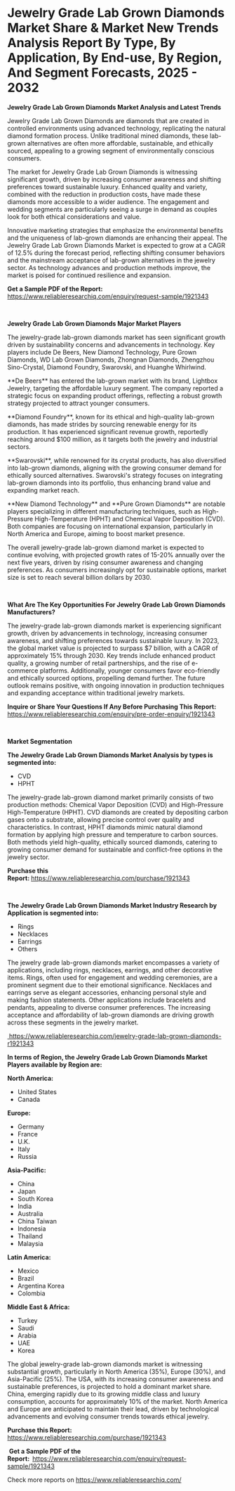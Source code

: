 <p><h1>Jewelry Grade Lab Grown Diamonds Market Share & Market New Trends Analysis Report By Type, By Application, By End-use, By Region, And Segment Forecasts, 2025 - 2032</h1></p><p><strong>Jewelry Grade Lab Grown Diamonds Market Analysis and Latest Trends</strong></p>
<p><p>Jewelry Grade Lab Grown Diamonds are diamonds that are created in controlled environments using advanced technology, replicating the natural diamond formation process. Unlike traditional mined diamonds, these lab-grown alternatives are often more affordable, sustainable, and ethically sourced, appealing to a growing segment of environmentally conscious consumers. </p><p>The market for Jewelry Grade Lab Grown Diamonds is witnessing significant growth, driven by increasing consumer awareness and shifting preferences toward sustainable luxury. Enhanced quality and variety, combined with the reduction in production costs, have made these diamonds more accessible to a wider audience. The engagement and wedding segments are particularly seeing a surge in demand as couples look for both ethical considerations and value. </p><p>Innovative marketing strategies that emphasize the environmental benefits and the uniqueness of lab-grown diamonds are enhancing their appeal. The Jewelry Grade Lab Grown Diamonds Market is expected to grow at a CAGR of 12.5% during the forecast period, reflecting shifting consumer behaviors and the mainstream acceptance of lab-grown alternatives in the jewelry sector. As technology advances and production methods improve, the market is poised for continued resilience and expansion.</p></p>
<p><strong>Get a Sample PDF of the Report:&nbsp;</strong> <a href="https://www.reliableresearchiq.com/enquiry/request-sample/1921343?utm_campaign=2455&utm_medium=2&utm_source=Github&utm_content=ia&utm_term=03042025&utm_id=jewelry-grade-lab-grown-diamonds">https://www.reliableresearchiq.com/enquiry/request-sample/1921343</a></p>
<p>&nbsp;</p>
<p><strong>Jewelry Grade Lab Grown Diamonds Major Market Players</strong></p>
<p><p>The jewelry-grade lab-grown diamonds market has seen significant growth driven by sustainability concerns and advancements in technology. Key players include De Beers, New Diamond Technology, Pure Grown Diamonds, WD Lab Grown Diamonds, Zhongnan Diamonds, Zhengzhou Sino-Crystal, Diamond Foundry, Swarovski, and Huanghe Whirlwind.</p><p>**De Beers** has entered the lab-grown market with its brand, Lightbox Jewelry, targeting the affordable luxury segment. The company reported a strategic focus on expanding product offerings, reflecting a robust growth strategy projected to attract younger consumers. </p><p>**Diamond Foundry**, known for its ethical and high-quality lab-grown diamonds, has made strides by sourcing renewable energy for its production. It has experienced significant revenue growth, reportedly reaching around $100 million, as it targets both the jewelry and industrial sectors.</p><p>**Swarovski**, while renowned for its crystal products, has also diversified into lab-grown diamonds, aligning with the growing consumer demand for ethically sourced alternatives. Swarovski's strategy focuses on integrating lab-grown diamonds into its portfolio, thus enhancing brand value and expanding market reach.</p><p>**New Diamond Technology** and **Pure Grown Diamonds** are notable players specializing in different manufacturing techniques, such as High-Pressure High-Temperature (HPHT) and Chemical Vapor Deposition (CVD). Both companies are focusing on international expansion, particularly in North America and Europe, aiming to boost market presence.</p><p>The overall jewelry-grade lab-grown diamond market is expected to continue evolving, with projected growth rates of 15-20% annually over the next five years, driven by rising consumer awareness and changing preferences. As consumers increasingly opt for sustainable options, market size is set to reach several billion dollars by 2030.</p></p>
<p>&nbsp;</p>
<p><strong>What Are The Key Opportunities For Jewelry Grade Lab Grown Diamonds Manufacturers?</strong></p>
<p><p>The jewelry-grade lab-grown diamonds market is experiencing significant growth, driven by advancements in technology, increasing consumer awareness, and shifting preferences towards sustainable luxury. In 2023, the global market value is projected to surpass $7 billion, with a CAGR of approximately 15% through 2030. Key trends include enhanced product quality, a growing number of retail partnerships, and the rise of e-commerce platforms. Additionally, younger consumers favor eco-friendly and ethically sourced options, propelling demand further. The future outlook remains positive, with ongoing innovation in production techniques and expanding acceptance within traditional jewelry markets.</p></p>
<p><strong>Inquire or Share Your Questions If Any Before Purchasing This Report:</strong> <a href="https://www.reliableresearchiq.com/enquiry/pre-order-enquiry/1921343?utm_campaign=2455&utm_medium=2&utm_source=Github&utm_content=ia&utm_term=03042025&utm_id=jewelry-grade-lab-grown-diamonds">https://www.reliableresearchiq.com/enquiry/pre-order-enquiry/1921343</a></p>
<p>&nbsp;</p>
<p><strong>Market Segmentation</strong></p>
<p><strong>The Jewelry Grade Lab Grown Diamonds Market Analysis by types is segmented into:</strong></p>
<p><ul><li>CVD</li><li>HPHT</li></ul></p>
<p><p>The jewelry-grade lab-grown diamond market primarily consists of two production methods: Chemical Vapor Deposition (CVD) and High-Pressure High-Temperature (HPHT). CVD diamonds are created by depositing carbon gases onto a substrate, allowing precise control over quality and characteristics. In contrast, HPHT diamonds mimic natural diamond formation by applying high pressure and temperature to carbon sources. Both methods yield high-quality, ethically sourced diamonds, catering to growing consumer demand for sustainable and conflict-free options in the jewelry sector.</p></p>
<p><strong>Purchase this Report:&nbsp;</strong><a href="https://www.reliableresearchiq.com/purchase/1921343?utm_campaign=2455&utm_medium=2&utm_source=Github&utm_content=ia&utm_term=03042025&utm_id=jewelry-grade-lab-grown-diamonds">https://www.reliableresearchiq.com/purchase/1921343</a></p>
<p>&nbsp;</p>
<p><strong>The Jewelry Grade Lab Grown Diamonds Market Industry Research by Application is segmented into:</strong></p>
<p><ul><li>Rings</li><li>Necklaces</li><li>Earrings</li><li>Others</li></ul></p>
<p><p>The jewelry grade lab-grown diamonds market encompasses a variety of applications, including rings, necklaces, earrings, and other decorative items. Rings, often used for engagement and wedding ceremonies, are a prominent segment due to their emotional significance. Necklaces and earrings serve as elegant accessories, enhancing personal style and making fashion statements. Other applications include bracelets and pendants, appealing to diverse consumer preferences. The increasing acceptance and affordability of lab-grown diamonds are driving growth across these segments in the jewelry market.</p></p>
<p><a href="https://www.reliableresearchiq.com/jewelry-grade-lab-grown-diamonds-r1921343?utm_campaign=2455&utm_medium=2&utm_source=Github&utm_content=ia&utm_term=03042025&utm_id=jewelry-grade-lab-grown-diamonds">&nbsp;https://www.reliableresearchiq.com/jewelry-grade-lab-grown-diamonds-r1921343</a></p>
<p><strong>In terms of Region, the Jewelry Grade Lab Grown Diamonds Market Players available by Region are:</strong></p>
<p>
    <p> <strong> North America: </strong>
        <ul>
            <li>United States</li>
            <li>Canada</li>
        </ul>
        </p> 
    <p> <strong> Europe: </strong>
        <ul>
            <li>Germany</li>
            <li>France</li>
            <li>U.K.</li>
            <li>Italy</li>
            <li>Russia</li>
        </ul>
        </p> 
    <p> <strong> Asia-Pacific: </strong>
        <ul>
            <li>China</li>
            <li>Japan</li>
            <li>South Korea</li>
            <li>India</li>
            <li>Australia</li>
            <li>China Taiwan</li>
            <li>Indonesia</li>
            <li>Thailand</li>
            <li>Malaysia</li>
        </ul>
        </p> 
    <p> <strong> Latin America: </strong>
        <ul>
            <li>Mexico</li>
            <li>Brazil</li>
            <li>Argentina Korea</li>
            <li>Colombia</li>
        </ul>
        </p> 
    <p> <strong> Middle East & Africa: </strong>
        <ul>
            <li>Turkey</li>
            <li>Saudi</li>
            <li>Arabia</li>
            <li>UAE</li>
            <li>Korea</li>
        </ul>
    </p>
    </p>
<p><p>The global jewelry-grade lab-grown diamonds market is witnessing substantial growth, particularly in North America (35%), Europe (30%), and Asia-Pacific (25%). The USA, with its increasing consumer awareness and sustainable preferences, is projected to hold a dominant market share. China, emerging rapidly due to its growing middle class and luxury consumption, accounts for approximately 10% of the market. North America and Europe are anticipated to maintain their lead, driven by technological advancements and evolving consumer trends towards ethical jewelry.</p></p>
<p><strong>Purchase this Report: </strong><a href="https://www.reliableresearchiq.com/purchase/1921343?utm_campaign=2455&utm_medium=2&utm_source=Github&utm_content=ia&utm_term=03042025&utm_id=jewelry-grade-lab-grown-diamonds">https://www.reliableresearchiq.com/purchase/1921343</a></p>
<p>&nbsp;<strong>Get a Sample PDF of the Report:&nbsp;&nbsp;</strong><a href="https://www.reliableresearchiq.com/enquiry/request-sample/1921343?utm_campaign=2455&utm_medium=2&utm_source=Github&utm_content=ia&utm_term=03042025&utm_id=jewelry-grade-lab-grown-diamonds">https://www.reliableresearchiq.com/enquiry/request-sample/1921343</a></p>
<p><strong></strong></p>
<p>Check more reports on <a href="https://www.reliableresearchiq.com/?utm_campaign=2455&utm_medium=2&utm_source=Github&utm_content=ia&utm_term=03042025&utm_id=jewelry-grade-lab-grown-diamonds">https://www.reliableresearchiq.com/</a></p>